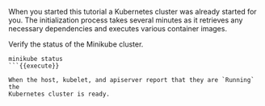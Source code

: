 When you started this tutorial a Kubernetes cluster was already started for you.
The initialization process takes several minutes as it retrieves any necessary
dependencies and executes various container images.

Verify the status of the Minikube cluster.

```
minikube status
```{{execute}}

When the host, kubelet, and apiserver report that they are `Running` the
Kubernetes cluster is ready.
